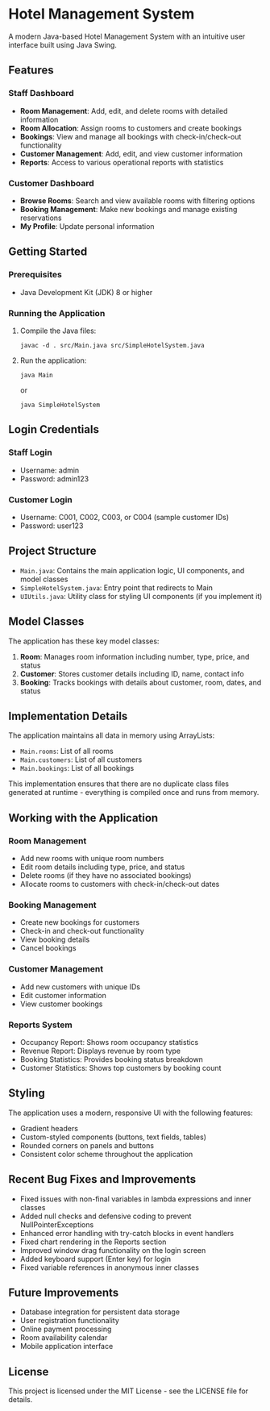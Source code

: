 # Hotel Management System

A modern Java-based Hotel Management System with an intuitive user interface built using Java Swing.

## Features

### Staff Dashboard
- **Room Management**: Add, edit, and delete rooms with detailed information
- **Room Allocation**: Assign rooms to customers and create bookings
- **Bookings**: View and manage all bookings with check-in/check-out functionality
- **Customer Management**: Add, edit, and view customer information
- **Reports**: Access to various operational reports with statistics

### Customer Dashboard
- **Browse Rooms**: Search and view available rooms with filtering options
- **Booking Management**: Make new bookings and manage existing reservations
- **My Profile**: Update personal information

## Getting Started

### Prerequisites
- Java Development Kit (JDK) 8 or higher

### Running the Application
1. Compile the Java files:
   ```
   javac -d . src/Main.java src/SimpleHotelSystem.java
   ```
2. Run the application:
   ```
   java Main
   ```
   or
   ```
   java SimpleHotelSystem
   ```

## Login Credentials

### Staff Login
- Username: admin
- Password: admin123

### Customer Login
- Username: C001, C002, C003, or C004 (sample customer IDs)
- Password: user123

## Project Structure

- `Main.java`: Contains the main application logic, UI components, and model classes
- `SimpleHotelSystem.java`: Entry point that redirects to Main
- `UIUtils.java`: Utility class for styling UI components (if you implement it)

## Model Classes

The application has these key model classes:

1. **Room**: Manages room information including number, type, price, and status
2. **Customer**: Stores customer details including ID, name, contact info
3. **Booking**: Tracks bookings with details about customer, room, dates, and status

## Implementation Details

The application maintains all data in memory using ArrayLists:
- `Main.rooms`: List of all rooms
- `Main.customers`: List of all customers
- `Main.bookings`: List of all bookings

This implementation ensures that there are no duplicate class files generated at runtime - everything is compiled once and runs from memory.

## Working with the Application

### Room Management
- Add new rooms with unique room numbers
- Edit room details including type, price, and status
- Delete rooms (if they have no associated bookings)
- Allocate rooms to customers with check-in/check-out dates

### Booking Management
- Create new bookings for customers
- Check-in and check-out functionality
- View booking details
- Cancel bookings

### Customer Management
- Add new customers with unique IDs
- Edit customer information
- View customer bookings

### Reports System
- Occupancy Report: Shows room occupancy statistics
- Revenue Report: Displays revenue by room type
- Booking Statistics: Provides booking status breakdown
- Customer Statistics: Shows top customers by booking count

## Styling

The application uses a modern, responsive UI with the following features:
- Gradient headers
- Custom-styled components (buttons, text fields, tables)
- Rounded corners on panels and buttons
- Consistent color scheme throughout the application

## Recent Bug Fixes and Improvements

- Fixed issues with non-final variables in lambda expressions and inner classes
- Added null checks and defensive coding to prevent NullPointerExceptions
- Enhanced error handling with try-catch blocks in event handlers
- Fixed chart rendering in the Reports section
- Improved window drag functionality on the login screen
- Added keyboard support (Enter key) for login
- Fixed variable references in anonymous inner classes

## Future Improvements

- Database integration for persistent data storage
- User registration functionality
- Online payment processing
- Room availability calendar
- Mobile application interface

## License

This project is licensed under the MIT License - see the LICENSE file for details.